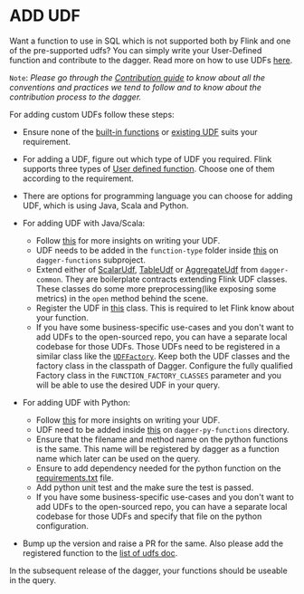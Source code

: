 # ADD UDF

Want a function to use in SQL which is not supported both by Flink and one of the pre-supported udfs? You can simply write your User-Defined function and contribute to the dagger. Read more on how to use UDFs [here](../guides/use_udf.md).

`Note`: _Please go through the [Contribution guide](../contribute/contribution.md) to know about all the conventions and practices we tend to follow and to know about the contribution process to the dagger._

For adding custom UDFs follow these steps:

- Ensure none of the [built-in functions](https://nightlies.apache.org/flink/flink-docs-release-1.14/docs/dev/table/functions/systemfunctions/) or [existing UDF](../reference/udfs.md) suits your requirement.

- For adding a UDF, figure out which type of UDF you required. Flink supports three types of [User defined function](https://nightlies.apache.org/flink/flink-docs-release-1.14/docs/dev/table/functions/udfs/). Choose one of them according to the requirement.

- There are options for programming language you can choose for adding UDF, which is using Java, Scala and Python.

- For adding UDF with Java/Scala:
  - Follow [this](https://nightlies.apache.org/flink/flink-docs-release-1.14/docs/dev/table/functions/udfs/) for more insights on writing your UDF.
  - UDF needs to be added in the `function-type` folder inside [this](https://github.com/goto/dagger/tree/main/dagger-functions/src/main/java/com/gotocompany/dagger/functions/udfs) on `dagger-functions` subproject.
  - Extend either of [ScalarUdf](https://github.com/goto/dagger/blob/main/dagger-common/src/main/java/com/gotocompany/dagger/common/udfs/ScalarUdf.java), [TableUdf](https://github.com/goto/dagger/blob/main/dagger-common/src/main/java/com/gotocompany/dagger/common/udfs/TableUdf.java) or [AggregateUdf](https://github.com/goto/dagger/blob/main/dagger-common/src/main/java/com/gotocompany/dagger/common/udfs/AggregateUdf.java) from `dagger-common`. They are boilerplate contracts extending Flink UDF classes. These classes do some more preprocessing(like exposing some metrics) in the `open` method behind the scene.
  - Register the UDF in [this](https://github.com/goto/dagger/blob/main/dagger-functions/src/main/java/com/gotocompany/dagger/functions/udfs/factories/FunctionFactory.java) class. This is required to let Flink know about your function.
  - If you have some business-specific use-cases and you don't want to add UDFs to the open-sourced repo, you can have a separate local codebase for those UDFs. Those UDFs need to be registered in a similar class like the [`UDFFactory`](https://github.com/goto/dagger/blob/main/dagger-common/src/main/java/com/gotocompany/dagger/common/udfs/UdfFactory.java). Keep both the UDF classes and the factory class in the classpath of Dagger. Configure the fully qualified Factory class in the `FUNCTION_FACTORY_CLASSES` parameter and you will be able to use the desired UDF in your query.

- For adding UDF with Python:
  - Follow [this](https://nightlies.apache.org/flink/flink-docs-release-1.14/docs/dev/python/table/udfs/overview/) for more insights on writing your UDF.
  - UDF need to be added inside [this](https://github.com/goto/dagger/tree/main/dagger-py-functions/udfs) on `dagger-py-functions` directory.
  - Ensure that the filename and method name on the python functions is the same. This name will be registered by dagger as a function name which later can be used on the query.
  - Ensure to add dependency needed for the python function on the [requirements.txt](https://github.com/goto/dagger/tree/main/dagger-py-functions/requirements.txt) file.
  - Add python unit test and the make sure the test is passed.
  - If you have some business-specific use-cases and you don't want to add UDFs to the open-sourced repo, you can have a separate local codebase for those UDFs and specify that file on the python configuration. 
  
- Bump up the version and raise a PR for the same. Also please add the registered function to the [list of udfs doc](../reference/udfs.md).

In the subsequent release of the dagger, your functions should be useable in the query.
